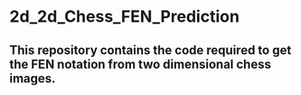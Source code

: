 # 2d_2d_Chess_FEN_Prediction

## This repository contains the code required to get the FEN notation from two dimensional chess images.
